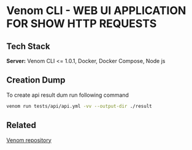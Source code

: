 # Venom CLI - WEB UI APPLICATION FOR SHOW HTTP REQUESTS

## Tech Stack

**Server:** Venom CLI <= 1.0.1, Docker, Docker Compose, Node js

## Creation Dump

To create api result dum run following command

```bash
venom run tests/api/api.yml -vv --output-dir ./result
```

## Related

[Venom repository](https://github.com/ovh/venom)
